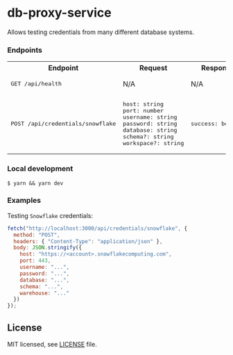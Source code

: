 # db-proxy-service

Allows testing credentials from many different database systems.

### Endpoints

<table>
  <tr>
    <th>Endpoint</th>
    <th>Request</th>
    <th>Response</th>
  </tr>
  <tr>
    <td><pre>GET /api/health</pre></td>
    <td>N/A</td>
    <td>N/A</td>
  </tr>
  <tr>
    <td><pre>POST /api/credentials/snowflake</pre></td>
    <td>
<pre>
host: string
port: number
username: string
password: string
database: string
schema?: string
workspace?: string
</pre>
    </td>
    <td>
<pre>
success: boolean
</pre>
    </td>
  </tr>
</table>

### Local development

```
$ yarn && yarn dev
```

### Examples

Testing `Snowflake` credentials:

```js
fetch("http://localhost:3000/api/credentials/snowflake", {
  method: "POST",
  headers: { "Content-Type": "application/json" },
  body: JSON.stringify({
    host: "https://<account>.snowflakecomputing.com",
    port: 443,
    username: "...",
    password: "...",
    database: "...",
    schema: "...",
    warehouse: "..."
  })
});
```

## License

MIT licensed, see [LICENSE](./LICENSE) file.
